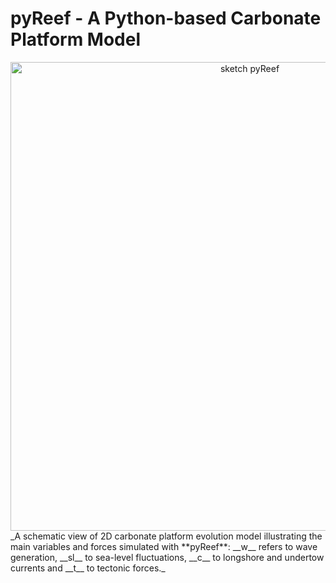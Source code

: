 
pyReef - A Python-based Carbonate Platform Model
=====

<div align="center">
    <img width=750 src="https://github.com/pyReef-model/pyReef/blob/master/Test/data/pyReef_sketch.png" alt="sketch pyReef" title="sketch of pyReef range of models."</img>
</div>
_A schematic view of 2D carbonate platform evolution model illustrating the main variables and forces simulated with **pyReef**: __w__ refers to wave generation, __sl__ to sea-level fluctuations, __c__ to longshore and undertow currents and __t__ to tectonic forces._
